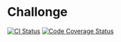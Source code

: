 # Challonge

[![CI Status](https://img.shields.io/travis/ashleyng/Challonge-iOS.svg?style=flat)](https://travis-ci.org/ashleyng/Challonge-iOS)
[![Code Coverage Status](https://codecov.io/gh/ashleyng/Challonge-iOS/branch/master/graphs/badge.svg)](https://codecov.io/gh/ashleyng/Challonge-iOS/branch/master)

